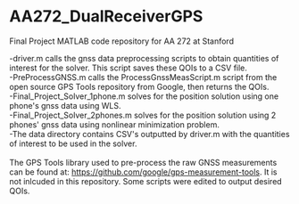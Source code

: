 # AA272_DualReceiverGPS
Final Project MATLAB code repository for AA 272 at Stanford

-driver.m calls the gnss data preprocessing scripts to obtain quantities of interest for the solver. This script saves these QOIs to a CSV file. \
-PreProcessGNSS.m calls the ProcessGnssMeasScript.m script from the open source GPS Tools repository from Google, then returns the QOIs. \
-Final_Project_Solver_1phone.m solves for the position solution using one phone's gnss data using WLS. \
-Final_Project_Solver_2phones.m solves for the position solution using 2 phones' gnss data using nonlinear minimization problem. \
-The data directory contains CSV's outputted by driver.m with the quantities of interest to be used in the solver. \
\
The GPS Tools library used to pre-process the raw GNSS measurements can be found at: https://github.com/google/gps-measurement-tools. It is not inlcuded in this repository. Some scripts were edited to output desired QOIs.
